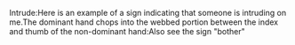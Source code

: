Intrude:Here is an example of a sign indicating that 
    someone is intruding on me.The dominant hand chops into the webbed 
    portion between the index and thumb of the non-dominant hand:Also see 
    the sign "bother"